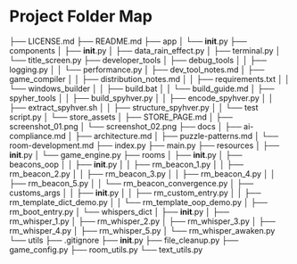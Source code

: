 # Project Folder Map

├── LICENSE.md
├── README.md
├── app
│   └── __init__.py
├── components
│   ├── __init__.py
│   ├── data_rain_effect.py
│   ├── terminal.py
│   └── title_screen.py
├── developer_tools
│   ├── debug_tools
│   │   ├── logging.py
│   │   └── performance.py
│   ├── dev_tool_notes.md
│   ├── game_compiler
│   │   ├── distribution_notes.md
│   │   ├── requirements.txt
│   │   └── windows_builder
│   │       ├── build.bat
│   │       └── build_guide.md
│   ├── spyher_tools
│   │   ├── build_spyhver.py
│   │   ├── encode_spyhver.py
│   │   ├── extract_spyhver.sh
│   │   ├── structure_spyhver.py
│   │   └── test script.py
│   └── store_assets
│       ├── STORE_PAGE.md
│       ├── screenshot_01.png
│       └── screenshot_02.png
├── docs
│   ├── ai-compliance.md
│   ├── architecture.md
│   ├── puzzle-patterns.md
│   └── room-development.md
├── index.py
├── main.py
├── resources
│   ├── __init__.py
│   └── game_engine.py
├── rooms
│   ├── __init__.py
│   ├── beacons_oop
│   │   ├── __init__.py
│   │   ├── rm_beacon_1.py
│   │   ├── rm_beacon_2.py
│   │   ├── rm_beacon_3.py
│   │   ├── rm_beacon_4.py
│   │   ├── rm_beacon_5.py
│   │   └── rm_beacon_convergence.py
│   ├── customs_args
│   │   ├── __init__.py
│   │   ├── rm_custom_entry.py
│   │   ├── rm_template_dict_demo.py
│   │   └── rm_template_oop_demo.py
│   ├── rm_boot_entry.py
│   └── whispers_dict
│       ├── __init__.py
│       ├── rm_whisper_1.py
│       ├── rm_whisper_2.py
│       ├── rm_whisper_3.py
│       ├── rm_whisper_4.py
│       ├── rm_whisper_5.py
│       └── rm_whisper_awaken.py
└── utils
    ├── .gitignore
    ├── __init__.py
    ├── file_cleanup.py
    ├── game_config.py
    ├── room_utils.py
    └── text_utils.py